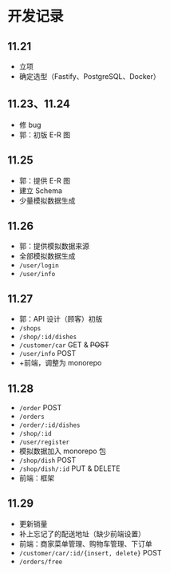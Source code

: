 # 开发记录

## 11.21

- 立项
- 确定选型（Fastify、PostgreSQL、Docker）

## 11.23、11.24

- 修 bug
- 郭：初版 E-R 图

## 11.25

- 郭：提供 E-R 图
- 建立 Schema
- 少量模拟数据生成

## 11.26

- 郭：提供模拟数据来源
- 全部模拟数据生成
- `/user/login`
- `/user/info`

## 11.27

- 郭：API 设计（顾客）初版
- `/shops`
- `/shop/:id/dishes`
- `/customer/car` GET & ~~POST~~
- `/user/info` POST
- +前端，调整为 monorepo

## 11.28
- `/order` POST
- `/orders`
- `/order/:id/dishes`
- `/shop/:id`
- `/user/register`
- 模拟数据加入 monorepo 包
- `/shop/dish` POST
- `/shop/dish/:id` PUT & DELETE
- 前端：框架

## 11.29
- 更新销量
- 补上忘记了的配送地址（缺少前端设置）
- 前端：商家菜单管理、购物车管理、下订单
- `/customer/car/:id/{insert, delete}` POST
- `/orders/free`
